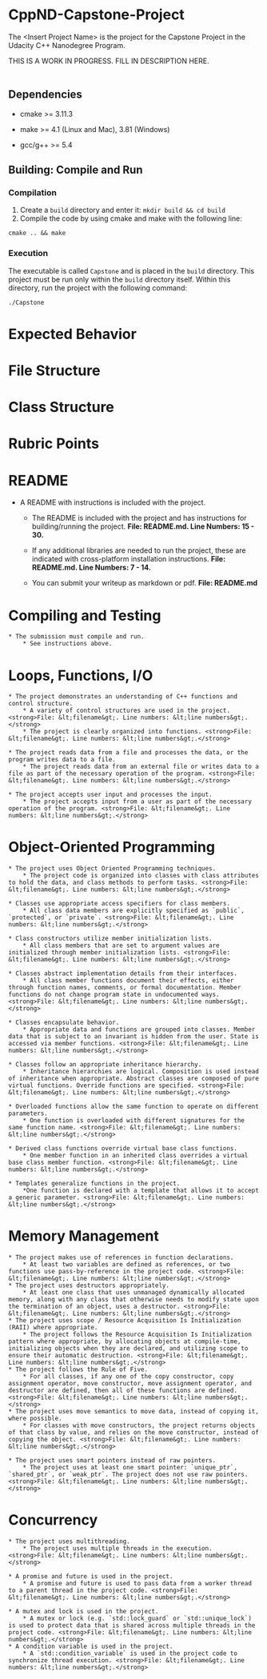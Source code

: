 # CppND-Capstone-Project

The &lt;Insert Project Name&gt; is the project for the Capstone Project in the Udacity C++ Nanodegree Program. <br />

THIS IS A WORK IN PROGRESS. FILL IN DESCRIPTION HERE.<br /><br />

## Dependencies

* cmake >= 3.11.3

* make >= 4.1 (Linux and Mac), 3.81 (Windows)

* gcc/g++ >= 5.4

## Building: Compile and Run

### Compilation

1. Create a `build` directory and enter it: `mkdir build && cd build`
2. Compile the code by using cmake and make with the following line:
```
cmake .. && make
```
### Execution

The executable is called `Capstone` and is placed in the `build` directory. This project must be run only within the `build` directory itself. Within this directory, run the project with the following command:

```
./Capstone
```

# Expected Behavior



# File Structure



# Class Structure



# Rubric Points





# README
* A README with instructions is included with the project.
	* The README is included with the project and has instructions for building/running the project. <strong>File: README.md. Line Numbers: 15 - 30.</strong>
	* If any additional libraries are needed to run the project, these are indicated with cross-platform installation instructions. <strong>File: README.md. Line Numbers: 7 - 14.</strong>

	* You can submit your writeup as markdown or pdf. <strong>File: README.md</strong>
	
# Compiling and Testing
	* The submission must compile and run.
		* See instructions above.

# Loops, Functions, I/O
	* The project demonstrates an understanding of C++ functions and control structure.
		* A variety of control structures are used in the project. <strong>File: &lt;filename&gt;. Line numbers: &lt;line numbers&gt;.</strong>
		* The project is clearly organized into functions. <strong>File: &lt;filename&gt;. Line numbers: &lt;line numbers&gt;.</strong>

	* The project reads data from a file and processes the data, or the program writes data to a file.
		* The project reads data from an external file or writes data to a file as part of the necessary operation of the program. <strong>File: &lt;filename&gt;. Line numbers: &lt;line numbers&gt;.</strong>
	
	* The project accepts user input and processes the input.
		* The project accepts input from a user as part of the necessary operation of the program. <strong>File: &lt;filename&gt;. Line numbers: &lt;line numbers&gt;.</strong>

# Object-Oriented Programming
	* The project uses Object Oriented Programming techniques.
		* The project code is organized into classes with class attributes to hold the data, and class methods to perform tasks. <strong>File: &lt;filename&gt;. Line numbers: &lt;line numbers&gt;.</strong>

	* Classes use appropriate access specifiers for class members.
		* All class data members are explicitly specified as `public`, `protected`, or `private`. <strong>File: &lt;filename&gt;. Line numbers: &lt;line numbers&gt;.</strong>

	* Class constructors utilize member initialization lists.
		* All class members that are set to argument values are initialized through member initialization lists. <strong>File: &lt;filename&gt;. Line numbers: &lt;line numbers&gt;.</strong>

	* Classes abstract implementation details from their interfaces.
		* All class member functions document their effects, either through function names, comments, or formal documentation. Member functions do not change program state in undocumented ways. <strong>File: &lt;filename&gt;. Line numbers: &lt;line numbers&gt;.</strong>

	* Classes encapsulate behavior.
		* Appropriate data and functions are grouped into classes. Member data that is subject to an invariant is hidden from the user. State is accessed via member functions. <strong>File: &lt;filename&gt;. Line numbers: &lt;line numbers&gt;.</strong>

	* Classes follow an appropriate inheritance hierarchy.
		* Inheritance hierarchies are logical. Composition is used instead of inheritance when appropriate. Abstract classes are composed of pure virtual functions. Override functions are specified. <strong>File: &lt;filename&gt;. Line numbers: &lt;line numbers&gt;.</strong>

	* Overloaded functions allow the same function to operate on different parameters.
		* One function is overloaded with different signatures for the same function name. <strong>File: &lt;filename&gt;. Line numbers: &lt;line numbers&gt;.</strong>

	* Derived class functions override virtual base class functions.
		* One member function in an inherited class overrides a virtual base class member function. <strong>File: &lt;filename&gt;. Line numbers: &lt;line numbers&gt;.</strong>

	* Templates generalize functions in the project.
		*One function is declared with a template that allows it to accept a generic parameter. <strong>File: &lt;filename&gt;. Line numbers: &lt;line numbers&gt;.</strong>

# Memory Management
	* The project makes use of references in function declarations.
		* At least two variables are defined as references, or two functions use pass-by-reference in the project code. <strong>File: &lt;filename&gt;. Line numbers: &lt;line numbers&gt;.</strong>
	* The project uses destructors appropriately.
		* At least one class that uses unmanaged dynamically allocated memory, along with any class that otherwise needs to modify state upon the termination of an object, uses a destructor. <strong>File: &lt;filename&gt;. Line numbers: &lt;line numbers&gt;.</strong>
	* The project uses scope / Resource Acquisition Is Initialization (RAII) where appropriate.
		* The project follows the Resource Acquisition Is Initialization pattern where appropriate, by allocating objects at compile-time, initializing objects when they are declared, and utilizing scope to ensure their automatic destruction. <strong>File: &lt;filename&gt;. Line numbers: &lt;line numbers&gt;.</strong>
	* The project follows the Rule of Five.
		* For all classes, if any one of the copy constructor, copy assignment operator, move constructor, move assignment operator, and destructor are defined, then all of these functions are defined. <strong>File: &lt;filename&gt;. Line numbers: &lt;line numbers&gt;.</strong>
	* The project uses move semantics to move data, instead of copying it, where possible.
		* For classes with move constructors, the project returns objects of that class by value, and relies on the move constructor, instead of copying the object. <strong>File: &lt;filename&gt;. Line numbers: &lt;line numbers&gt;.</strong>

	* The project uses smart pointers instead of raw pointers.
		* The project uses at least one smart pointer: `unique_ptr`, `shared_ptr`, or `weak_ptr`. The project does not use raw pointers. <strong>File: &lt;filename&gt;. Line numbers: &lt;line numbers&gt;.</strong>

# Concurrency
	* The project uses multithreading.
		* The project uses multiple threads in the execution. <strong>File: &lt;filename&gt;. Line numbers: &lt;line numbers&gt;.</strong>
	
	* A promise and future is used in the project.
		* A promise and future is used to pass data from a worker thread to a parent thread in the project code. <strong>File: &lt;filename&gt;. Line numbers: &lt;line numbers&gt;.</strong>

	* A mutex and lock is used in the project.
		* A mutex or lock (e.g. `std::lock_guard` or `std::unique_lock`) is used to protect data that is shared across multiple threads in the project code. <strong>File: &lt;filename&gt;. Line numbers: &lt;line numbers&gt;.</strong>
	* A condition variable is used in the project.
		* A `std::condition_variable` is used in the project code to synchronize thread execution. <strong>File: &lt;filename&gt;. Line numbers: &lt;line numbers&gt;.</strong>
